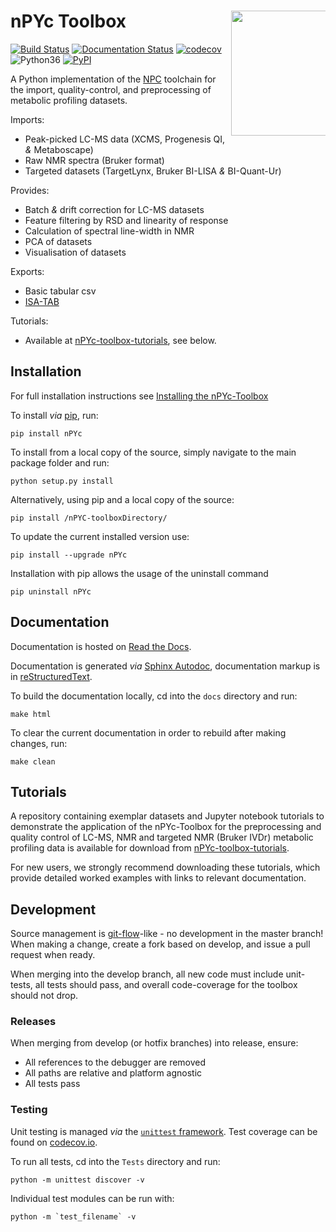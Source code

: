 # nPYc Toolbox <img src="nPYc/Templates/toolbox_logo.png" width="200" style="max-width: 30%;" align="right" />

[![Build Status](https://travis-ci.com/phenomecentre/nPYc-Toolbox.svg?branch=master)](https://travis-ci.com/phenomecentre/nPYc-Toolbox) [![Documentation Status](https://readthedocs.org/projects/npyc-toolbox/badge/?version=latest)](http://npyc-toolbox.readthedocs.io/en/latest/?badge=latest) [![codecov](https://codecov.io/gh/phenomecentre/nPYc-Toolbox/branch/master/graph/badge.svg)](https://codecov.io/gh/phenomecentre/nPYc-Toolbox) ![Python36](https://img.shields.io/badge/python-3.6-blue.svg) [![PyPI](https://img.shields.io/pypi/v/nPYc.svg)](https://pypi.org/project/nPYc/)

A Python implementation of the [NPC](http://phenomecentre.org) toolchain for the import, quality-control, and preprocessing of metabolic profiling datasets.

Imports:

 - Peak-picked LC-MS data (XCMS, Progenesis&nbsp;QI, *&* Metaboscape)
 - Raw NMR spectra (Bruker format)
 - Targeted datasets (TargetLynx, Bruker BI-LISA *&* BI-Quant-Ur)

Provides:

 - Batch *&* drift correction for LC-MS datasets
 - Feature filtering by RSD and linearity of response
 - Calculation of spectral line-width in NMR
 - PCA of datasets
 - Visualisation of datasets

Exports:

 - Basic tabular csv
 - [ISA-TAB](http://isa-tools.org)
 
Tutorials:
 
 - Available at [nPYc-toolbox-tutorials](https://github.com/phenomecentre/nPYc-toolbox-tutorials), see below.

## Installation

For full installation instructions see [Installing the nPYc-Toolbox](https://npyc-toolbox.readthedocs.io/en/latest/tutorial.html#installing-the-npyc-toolbox)

To install _via_ [pip](https://pypi.org/project/nPYc/), run:

    pip install nPYc

To install from a local copy of the source, simply navigate to the main package folder and run:

    python setup.py install

Alternatively, using pip and a local copy of the source:

    pip install /nPYC-toolboxDirectory/

To update the current installed version use:

    pip install --upgrade nPYc

Installation with pip allows the usage of the uninstall command

    pip uninstall nPYc


## Documentation
Documentation is hosted on [Read the Docs](http://npyc-toolbox.readthedocs.io/en/latest/index.html).

Documentation is generated *via* [Sphinx Autodoc](http://www.sphinx-doc.org/), documentation markup is in [reStructuredText](http://docutils.sourceforge.net/rst.html).

To build the documentation locally, cd into the `docs` directory and run:

    make html

To clear the current documentation in order to rebuild after making changes, run:

    make clean


## Tutorials

A repository containing exemplar datasets and Jupyter notebook tutorials to demonstrate the application of the nPYc-Toolbox for the preprocessing and quality control of LC-MS, NMR and targeted NMR (Bruker IVDr) metabolic profiling data is available for download from [nPYc-toolbox-tutorials](https://github.com/phenomecentre/nPYc-toolbox-tutorials). 

For new users, we strongly recommend downloading these tutorials, which provide detailed worked examples with links to relevant documentation.

## Development

Source management is [git-flow](http://nvie.com/posts/a-successful-git-branching-model/)-like - no development in the master branch! When making a change, create a fork based on develop, and issue a pull request when ready.

When merging into the develop branch, all new code must include unit-tests, all tests should pass, and overall code-coverage for the toolbox should not drop.


### Releases
When merging from develop (or hotfix branches) into release, ensure:

 - All references to the debugger are removed
 - All paths are relative and platform agnostic
 - All tests pass


### Testing

Unit testing is managed *via* the [`unittest` framework](https://docs.python.org/3.5/library/unittest.html). Test coverage can be found on [codecov.io](https://codecov.io/gh/phenomecentre/nPYc-Toolbox/).

To run all tests, cd into the `Tests` directory and run:

    python -m unittest discover -v

Individual test modules can be run with:

    python -m `test_filename` -v
